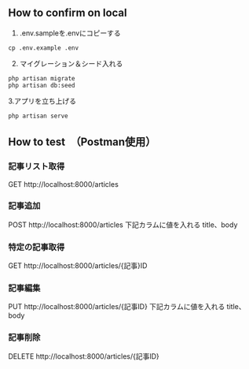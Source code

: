 ## How to confirm on local
1. .env.sampleを.envにコピーする
```
cp .env.example .env
```

2. マイグレーション＆シード入れる
```
php artisan migrate
php artisan db:seed
```
3.アプリを立ち上げる
```
php artisan serve
```

## How to test　（Postman使用）

### 記事リスト取得
GET http://localhost:8000/articles

### 記事追加
POST http://localhost:8000/articles
下記カラムに値を入れる
title、body

### 特定の記事取得
GET http://localhost:8000/articles/{記事}ID

### 記事編集
PUT http://localhost:8000/articles/{記事ID}
下記カラムに値を入れる
title、body

### 記事削除
DELETE http://localhost:8000/articles/{記事ID}


